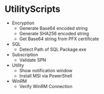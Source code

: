 # UtilityScripts

* Encryption
  - Generate Base64 encoded string
  - Generate SHA256 encoded string
  - Get Base64 string from PFX certificate
* SQL
  - Detect Path of SQL Package.exe
* Subscription
  - Validate SPN 
* Utility
  - Show notification window
  - Install MSI via PowerShell
* WinRM
  - Verify WinRM Connection
